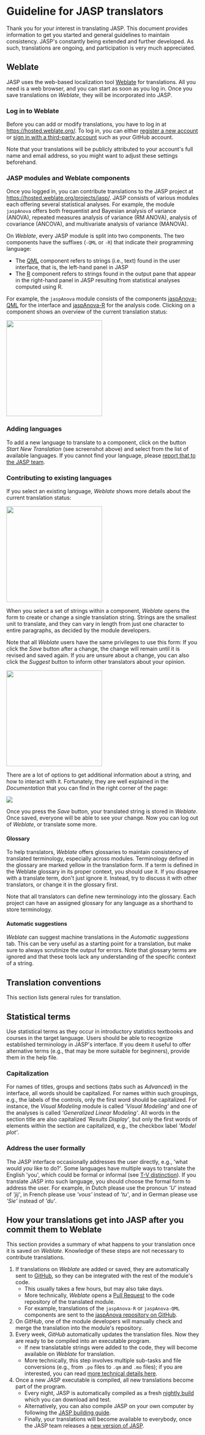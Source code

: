# Guideline for JASP translators

Thank you for your interest in translating JASP.
This document provides information to get you started and general guidelines to maintain consistency.
JASP's constantly being extended and further developed. As such, translations are ongoing, and participation is very much appreciated. 

## Weblate
JASP uses the web-based localization tool [Weblate](https://hosted.weblate.org/projects/jasp/) for translations. 
All you need is a web browser, and you can start as soon as you log in.
Once you save translations on *Weblate*, they will be incorporated into JASP.

### Log in to Weblate
Before you can add or modify translations, you have to log in at <https://hosted.weblate.org/>.
To log in, you can either [register a new account](https://hosted.weblate.org/accounts/register/) or [sign in with a third-party account](https://hosted.weblate.org/accounts/login/) such as your GitHub account.

Note that your translations will be publicly attributed to your account's full name and email address, so you might want to adjust these settings beforehand.

### JASP modules and Weblate components
Once you logged in, you can contribute translations to the JASP project at <https://hosted.weblate.org/projects/jasp/>.
JASP consists of various modules each offering several statistical analyses.
For example, the module `jaspAnova` offers both frequentist and Bayesian analysis of variance (ANOVA), repeated measures analysis of variance (RM ANOVA), analysis of covariance (ANCOVA), and multivariate analysis of variance (MANOVA). 

On *Weblate*, every JASP module is split into two components.
The two components have the suffixes (`-QML` or `-R`) that indicate their programming language:
- The [QML](https://en.wikipedia.org/wiki/QML) component refers to strings (i.e., text) found in the user interface, that is, the left-hand panel in JASP
- The [R](https://en.wikipedia.org/wiki/R_(programming_language)) component refers to strings found in the output pane that appear in the right-hand panel in JASP resulting from statistical analyses computed using R. 

For example, the `jaspAnova` module consists of the components [jaspAnova-QML](https://hosted.weblate.org/projects/jasp/jaspanova-qml/) for the interface and [jaspAnova-R](https://hosted.weblate.org/projects/jasp/jaspanova-r/) for the analysis code.
Clicking on a component shows an overview of the current translation status:

<img src="https://static.jasp-stats.org/images/Weblate-component.png" height="250px" />

### Adding languages
To add a new language to translate to a component, click on the button *Start New Translation* (see screenshot above) and select from the list of available languages.
If you cannot find your language, please [report that to the JASP team](https://jasp-stats.org/feature-requests-bug-reports/).

### Contributing to existing languages
If you select an existing language, *Weblate* shows more details about the current translation status:

<img src="https://static.jasp-stats.org/images/Weblate-Chosen-Dutch.png" height="250px" />

When you select a set of strings within a component, *Weblate* opens the form to create or change a single translation string.
Strings are the smallest unit to translate, and they can vary in length from just one character to entire paragraphs, as decided by the module developers.

Note that all *Weblate* users have the same privileges to use this form: If you click the *Save* button after a change, the change will remain until it is revised and saved again.
If you are unsure about a change, you can also click the *Suggest* button to inform other translators about your opinion.

<img src="https://static.jasp-stats.org/images/Weblate-Dutch.png" height="250px" />

There are a lot of options to get additional information about a string, and how to interact with it.
Fortunately, they are well explained in the *Documentation* that you can find in the right corner of the page:

<img src="https://static.jasp-stats.org/images/Weblate-Documentation.png" />

Once you press the *Save* button, your translated string is stored in *Weblate*.
Once saved, everyone will be able to see your change.
Now you can log out of *Weblate*, or translate some more.

#### Glossary
To help translators, *Weblate* offers glossaries to maintain consistency of translated terminology, especially across modules.
Terminology defined in the glossary are marked yellow in the translation form. 
If a term is defined in the Weblate glossary in its proper context, you should use it.
If you disagree with a translate term, don't just ignore it. 
Instead, try to discuss it with other translators, or change it in the glossary first.

Note that all translators can define new terminology into the glossary.
Each project can have an assigned glossary for any language as a shorthand to store terminology.

#### Automatic suggestions
*Weblate* can suggest machine translations in the *Automatic suggestions* tab.
This can be very useful as a starting point for a translation, but make sure to always scrutinize the output for errors.
Note that glossary terms are ignored and that these tools lack any understanding of the specific context of a string.

## Translation conventions
This section lists general rules for translation.

## Statistical terms
Use statistical terms as they occur in introductory statistics textbooks and courses in the target language.
Users should be able to recognize established terminology in JASP's interface.
If you deem it useful to offer alternative terms (e.g., that may be more suitable for beginners), provide them in the help file.

### Capitalization
For names of titles, groups and sections (tabs such as *Advanced*) in the interface, all words should be capitalized.
For names within such groupings, e.g., the labels of the controls, only the first word should be capitalized.
For instance, the *Visual Modeling* module is called *'Visual Modeling'* and one of the analyses is called *'Generalized Linear Modeling'*.
All words in the section title are also capitalized *'Results Display'*, but only the first words of elements within the section are capitalized, e.g., the checkbox label *'Model plot'*. 

### Address the user formally
The JASP interface occasionally addresses the user directly, e.g., 'what would *you* like to do?'.
Some languages have multiple ways to translate the English 'you', which could be formal or informal (see [T-V distinction](https://en.wikipedia.org/wiki/T%E2%80%93V_distinction)).
If you translate JASP into such language, you should choose the formal form to address the user.
For example, in Dutch please use the pronoun *'U'* instead of *'jij'*, in French please use *'vous'* instead of *'tu'*, and in German please use *'Sie'* instead of *'du'*.

## How your translations get into JASP after you commit them to Weblate
This section provides a summary of what happens to your translation once it is saved on *Weblate*.
Knowledge of these steps are not necessary to contribute translations.

1. If translations on *Weblate* are added or saved, they are automatically sent to [GitHub](https://github.com/), so they can be integrated with the rest of the module's code.
    - This usually takes a few hours, but may also take days.
    - More technically, *Weblate* opens a [Pull Request](https://en.wikipedia.org/wiki/Distributed_version_control#Pull_requests) to the code repository of the translated module.
    - For example, translations of the `jaspAnova-R` or `jaspAnova-QML` components are sent to the [jaspAnova repository on GitHub](https://github.com/jasp-stats/jaspAnova).
2. On *GitHub*, one of the module developers will manually check and merge the translation into the module's repository.
3. Every week, *GitHub* automatically updates the translation files.
   Now they are ready to be compiled into an executable program.
    - If new translatable strings were added to the code, they will become available on *Weblate* for translation.
    - More technically, this step involves multiple sub-tasks and file conversions (e.g., from `.po` files to `.qm` and `.mo` files); if you are interested, you can read [more technical details here](translate.md).
4. Once a new JASP executable is compiled, all new translations become part of the program.
    - Every night, JASP is automatically compiled as a fresh [nightly build](https://static.jasp-stats.org/Nightlies/) which you can download and test.
    - Alternatively, you can also compile JASP on your own computer by following the [JASP building guide](jasp-building-guide.md).
    - Finally, your translations will become available to everybody, once the JASP team releases a [new version of JASP](https://jasp-stats.org/release-notes/).


